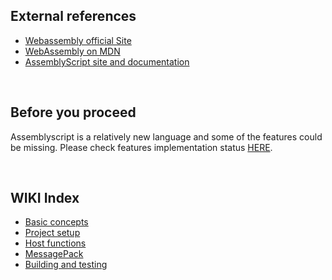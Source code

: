 ## External references

- [Webassembly official Site](https://webassembly.org/)
- [WebAssembly on MDN](https://developer.mozilla.org/en-US/docs/WebAssembly)
- [AssemblyScript site and documentation](https://www.assemblyscript.org/)

&nbsp;

## Before you proceed
Assemblyscript is a relatively new language and some of the features could be missing. Please check features implementation status [HERE](https://www.assemblyscript.org/status.html).

&nbsp;

## WIKI Index

- [Basic concepts](basic.md)
- [Project setup](new_project.md)
- [Host functions](host_functions.md)
- [MessagePack](messagepack.md)
- [Building and testing](build_and_test.md)